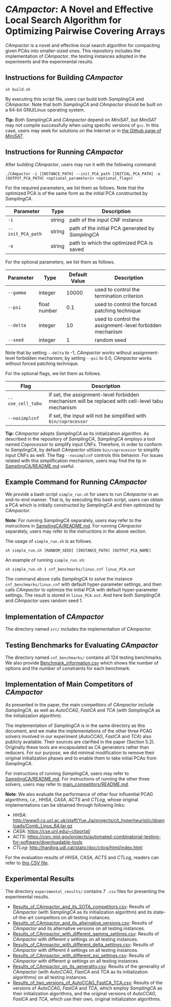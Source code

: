 # *CAmpactor*: A Novel and Effective Local Search Algorithm for Optimizing Pairwise Covering Arrays

*CAmpactor* is a novel and effective local search algorithm for compacting given PCAs into smaller-sized ones. This repository includes the implementation of *CAmpactor*, the testing instances adopted in the experiments and the experimental results. 

## Instructions for Building *CAmpactor*

```
sh build.sh
```

By executing this script file, users can build both *SamplingCA* and *CAmpactor*. Note that both *SamplingCA* and *CAmpactor* should be built on a 64-bit GNU/Linux operating system. 

**Tip:** Both *SamplingCA* and *CAmpactor* depend on *MiniSAT*, but *MiniSAT* may not compile successfully when using specific versions of `gcc`. In this case, users may seek for solutions on the Internet or in [the Github page of *MiniSAT*](https://github.com/niklasso/minisat). 

## Instructions for Running *CAmpactor*

After building *CAmpactor*, users may run it with the following command: 

```
./CAmpactor -i [INSTANCE_PATH] --init_PCA_path [INITIAL_PCA_PATH] -o [OUTPUT_PCA_PATH] <optional_parameters> <optional_flags>
```

For the required parameters, we list them as follows. Note that the optimized PCA is of the same form as the initial PCA constructed by *SamplingCA*. 

| Parameter | Type | Description | 
| - | - | - |
| `-i` | string | path of the input CNF instance |
| `--init_PCA_path` | string | path of the initial PCA generated by *SamplingCA* |
| `-o` | string | path to which the optimized PCA is saved |

For the optional parameters, we list them as follows. 

| Parameter | Type | Default Value | Description | 
| - | - | - | - |
| `--gamma` | integer | 10000 | used to control the termination criterion | 
| `--psi` | float number | 0.1 | used to control the forced patching technique | 
| `--delta` | integer | 10 | used to control the assignment-level forbidden mechanism | 
| `--seed` | integer | 1 | random seed |

Note that by setting `--delta` to -1, *CAmpactor* works without assignment-level forbidden mechanism; by setting `--psi` to 0.0, *CAmpactor* works without forced patching technique. 

For the optional flags, we list them as follows. 

| Flag | Description | 
| - | - |
| `--use_cell_tabu` | if set, the assignment-level forbidden mechanism will be replaced with cell-level tabu mechanism |
| `--nosimplcnf` | if set, the input will not be simplified with `bin/coprocessor` |

**Tip:** *CAmpactor* adopts *SamplingCA* as its initialization algorithm. As described in the repository of *SamplingCA*, *SamplingCA* employs a tool named *Coprocessor* to simplify input CNFs. Therefore, in order to conform to *SamplingCA*, by default *CAmpactor* utilizes `bin/coprocessor` to simplify input CNFs as well. The flag `--nosimplcnf` controls this behavior. For issues related with this simplification mechanism, users may find the tip in [SamplingCA/README.md](SamplingCA/README.md) useful. 

## Example Command for Running *CAmpactor*

We provide a bash script `simple_run.sh` for users to run *CAmpactor* in an end-to-end manner. That is, by executing this bash script, users can obtain a PCA which is initially constructed by *SamplingCA* and then optimized by *CAmpactor*. 

**Note**: For running *SamplingCA* separately, users may refer to the instructions in [SamplingCA/README.md](SamplingCA/README.md). For running *CAmpactor* separately, users may refer to the instructions in the above section. 

The usage of `simple_run.sh` is as follows. 

```
sh simple_run.sh [RANDOM_SEED] [INSTANCE_PATH] [OUTPUT_PCA_NAME]
```

An example of running `simple_run.sh`: 

```
sh simple_run.sh 1 cnf_benchmarks/linux.cnf linux_PCA.out
```

The command above calls *SamplingCA* to solve the instance `cnf_benchmarks/linux.cnf` with default hyper-parameter settings, and then calls *CAmpactor* to optimize the initial PCA with default hyper-parameter settings. The result is stored in `linux_PCA.out`. And here both *SamplingCA* and *CAmpactor* uses random seed 1. 

## Implementation of *CAmpactor*

The directory named `src/` includes the implementation of *CAmpactor*. 

## Testing Benchmarks for Evaluating *CAmpactor*

The directory named `cnf_benchmarks/` contains all 124 testing benchmarks. We also provide [Benchmark_information.csv](./Benchmark_information.csv) which shows the number of options and the number of constraints for each benchmark. 

## Implementation of Main Competitors of *CAmpactor*

As presented in the paper, the main competitors of *CAmpactor* include *SamplingCA*, as well as *AutoCCAG*, *FastCA* and *TCA* (with *SamplingCA* as the initialization algorithm). 

The implementation of *SamplingCA* is in the same directory as this document, and we make the implementations of the other three PCAG solvers involved in our experiment (*AutoCCAG*, *FastCA* and *TCA*) also publicly available. Their sources are clarified in the paper (Section 5.2). Originally these tools are encapsulated as CA generators rather than reducers. For our purpose, we did minimal modification to remove their original initialization phases and to enable them to take initial PCAs from *SamplingCA*. 

For instructions of running *SamplingCA*, users may refer to [SamplingCA/README.md](./SamplingCA/README.md). For instructions of running the other three solvers, users may refer to [main_competitors/README.md](./main_competitors/README.md). 

**Note**: We also evaluate the performance of other four influential PCAG algorithms, *i.e.*, *HHSA*, *CASA*, *ACTS* and *CTLog*, whose original implementations can be obtained through following links:

- *HHSA*: http://www0.cs.ucl.ac.uk/staff/Yue.Jia/projects/cit_hyperheuristic/downloads/Comb_Linux_64.tar.gz
- *CASA*: https://cse.unl.edu/~citportal/
- *ACTS*: https://csrc.nist.gov/projects/automated-combinatorial-testing-for-software/downloadable-tools
- *CTLog*: http://hardlog.udl.cat/static/doc/ctlog/html/index.html

For the evaluation results of *HHSA*, *CASA*, *ACTS* and *CTLog*, readers can refer to [this CSV file](experimental_results/Results_of_CAmpactor_and_its_SOTA_competitors.csv).

## Experimental Results

The directory `experimental_results/` contains 7 `.csv` files for presenting the experimental results. 
- [Results_of_CAmpactor_and_its_SOTA_competitors.csv](experimental_results/Results_of_CAmpactor_and_its_SOTA_competitors.csv): Results of *CAmpactor* (with *SamplingCA* as its initialization algorithm) and its state-of-the-art competitors on all testing instances. 
- [Results_of_CAmpactor_and_its_alternative_versions.csv](experimental_results/Results_of_CAmpactor_and_its_alternative_versions.csv): Results of *CAmpactor* and its alternative versions on all testing instances.
- [Results_of_CAmpactor_with_different_gamma_settings.csv](experimental_results/Results_of_CAmpactor_with_different_gamma_settings.csv): Results of *CAmpactor* with different $\gamma$ settings on all testing instances.
- [Results_of_CAmpactor_with_different_delta_settings.csv](experimental_results/Results_of_CAmpactor_with_different_delta_settings.csv): Results of *CAmpactor* with different $\delta$ settings on all testing instances.
- [Results_of_CAmpactor_with_different_psi_settings.csv](experimental_results/Results_of_CAmpactor_with_different_psi_settings.csv): Results of *CAmpactor* with different $\psi$ settings on all testing instances.
- [Results_of_CAmpactor_on_its_generality.csv](experimental_results/Results_of_CAmpactor_on_its_generality.csv): Results of the generality of *CAmpactor* (with *AutoCCAG*, *FastCA* and *TCA* as its initialization algorithms) on all testing instances.
- [Results_of_two_versions_of_AutoCCAG_FastCA_TCA.csv](experimental_results/Results_of_two_versions_of_AutoCCAG_FastCA_TCA.csv): Results of the versions of *AutoCCAG*, *FastCA* and *TCA*, which employ *SamplingCA* as their initialization algorithms, and the original versions of *AutoCCAG*, *FastCA* and *TCA*, which use their own, original initialization algorithms.
